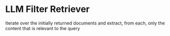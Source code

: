 # LLM Filter Retriever

Iterate over the initially returned documents and extract, from each, only the content that is relevant to the query
